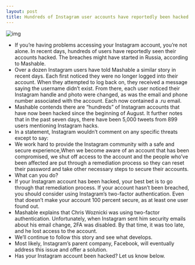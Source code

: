 ```yaml
---
layout: post
title: Hundreds of Instagram user accounts have reportedly been hacked in recent days
---
```

![img](http://media.idownloadblog.com/wp-content/uploads/2018/04/instagram-download-your-information.png)
* If you’re having problems accessing your Instagram account, you’re not alone. In recent days, hundreds of users have reportedly seen their accounts hacked. The breaches might have started in Russia, according to Mashable.
* Over a dozen Instagram users have told Mashable a similar story in recent days. Each first noticed they were no longer logged into their account. When they attempted to log back on, they received a message saying the username didn’t exist. From there, each user noticed their Instagram handle and photo were changed, as was the email and phone number associated with the account. Each now contained a .ru email.
* Mashable contends there are “hundreds” of Instagram accounts that have now been hacked since the beginning of August. It further notes that in the past seven days, there have been 5,000 tweets from 899 users mentioning Instagram hacks.
* In a statement, Instagram wouldn’t comment on any specific threats except to say:
* We work hard to provide the Instagram community with a safe and secure experience,When we become aware of an account that has been compromised, we shut off access to the account and the people who’ve been affected are put through a remediation process so they can reset their password and take other necessary steps to secure their accounts.
* What can you do?
* If your Instagram account has been hacked, your best bet is to go through that remediation process. If your account hasn’t been breached, you should consider using Instagram’s two-factor authentication. Even that doesn’t make your account 100 percent secure, as at least one user found out.
* Mashable explains that Chris Woznicki was using two-factor authentication. Unfortunately, when Instagram sent him security emails about his email change, 2FA was disabled. By that time, it was too late, and he lost access to the account.
* We’ll continue to follow this story and see what develops.
* Most likely, Instagram’s parent company, Facebook, will eventually address this issue and offer a solution.
* Has your Instagram account been hacked? Let us know below.

